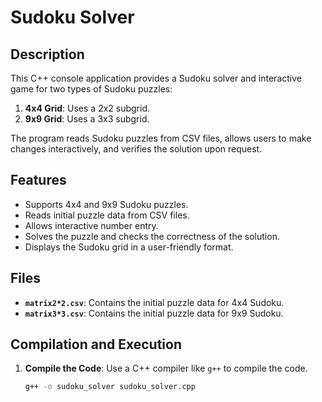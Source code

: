 # Sudoku Solver

## Description

This C++ console application provides a Sudoku solver and interactive game for two types of Sudoku puzzles:

1. **4x4 Grid**: Uses a 2x2 subgrid.
2. **9x9 Grid**: Uses a 3x3 subgrid.

The program reads Sudoku puzzles from CSV files, allows users to make changes interactively, and verifies the solution upon request.

## Features

- Supports 4x4 and 9x9 Sudoku puzzles.
- Reads initial puzzle data from CSV files.
- Allows interactive number entry.
- Solves the puzzle and checks the correctness of the solution.
- Displays the Sudoku grid in a user-friendly format.

## Files

- **`matrix2*2.csv`**: Contains the initial puzzle data for 4x4 Sudoku.
- **`matrix3*3.csv`**: Contains the initial puzzle data for 9x9 Sudoku.

## Compilation and Execution

1. **Compile the Code**:
   Use a C++ compiler like `g++` to compile the code.
   ```bash
   g++ -o sudoku_solver sudoku_solver.cpp
